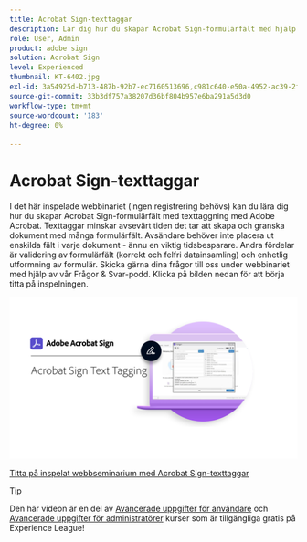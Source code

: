 ```yaml
---
title: Acrobat Sign-texttaggar
description: Lär dig hur du skapar Acrobat Sign-formulärfält med hjälp av texttaggar i Adobe Acrobat
role: User, Admin
product: adobe sign
solution: Acrobat Sign
level: Experienced
thumbnail: KT-6402.jpg
exl-id: 3a54925d-b713-487b-92b7-ec7160513696,c981c640-e50a-4952-ac39-2f90d6d0cf08
source-git-commit: 33b3df757a38207d36bf804b957e6ba291a5d3d0
workflow-type: tm+mt
source-wordcount: '183'
ht-degree: 0%

---
```


# Acrobat Sign-texttaggar

I det här inspelade webbinariet (ingen registrering behövs) kan du lära dig hur du skapar Acrobat Sign-formulärfält med texttaggning med Adobe Acrobat. Texttaggar minskar avsevärt tiden det tar att skapa och granska dokument med många formulärfält. Avsändare behöver inte placera ut enskilda fält i varje dokument - ännu en viktig tidsbesparare. Andra fördelar är validering av formulärfält (korrekt och felfri datainsamling) och enhetlig utformning av formulär. Skicka gärna dina frågor till oss under webbinariet med hjälp av vår Frågor &amp; Svar-podd. Klicka på bilden nedan för att börja titta på inspelningen.

[![Bevaka session](../assets/Text-Tagging.png)](https://event.on24.com/wcc/r/2338276/415BE4603F60A61A546C0A91528B444F)

[Titta på inspelat webbseminarium med Acrobat Sign-texttaggar](https://event.on24.com/wcc/r/2338276/415BE4603F60A61A546C0A91528B444F)

>[!TIP]
>
>Den här videon är en del av [Avancerade uppgifter för användare](https://experienceleague.adobe.com/?recommended=Sign-U-1-2020.3) och [Avancerade uppgifter för administratörer](https://experienceleague.adobe.com/?recommended=Sign-A-1-2020.1) kurser som är tillgängliga gratis på Experience League!
